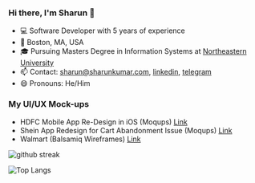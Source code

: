 ### Hi there, I'm Sharun 👋

- 💻 Software Developer with 5 years of experience
- 📌 Boston, MA, USA
- 🎓 Pursuing Masters Degree in Information Systems at [Northeastern University](https://www.northeastern.edu/)
- 📫 Contact: sharun@sharunkumar.com, [linkedin](https://www.linkedin.com/in/sharun-kumar-ks/), [telegram](https://t.me/sharunkumar)
- 😄 Pronouns: He/Him

### My UI/UX Mock-ups
- HDFC Mobile App Re-Design in iOS (Moqups) [Link](uiux/hdfc.pdf)
- Shein App Redesign for Cart Abandonment Issue (Moqups) [Link](uiux/shein.pdf)
- Walmart (Balsamiq Wireframes) [Link](uiux/walmart.pdf)

<!-- <div align="center"> -->

![github streak](https://github-readme-streak-stats.herokuapp.com/?user=sharunkumar&stroke=C5C5C5&background=000000&ring=599659&fire=599659&currStreakNum=C5C5C5&currStreakLabel=599659&sideNums=C5C5C5&sideLabels=599659&dates=ffffff&hide_border=true)

![Top Langs](https://github-readme-stats-git-masterrstaa-rickstaa.vercel.app/api/top-langs/?username=sharunkumar&langs_count=10&layout=compact&theme=react&hide_border=true&bg_color=000000&title_color=599659&hide=CSS&card_width=445px)

<!-- </div> -->



<!--
**sharunkumar/sharunkumar** is a ✨ _special_ ✨ repository because its `README.md` (this file) appears on your GitHub profile.

Here are some ideas to get you started:

- 🔭 I’m currently working on ...
- 🌱 I’m currently learning ...
- 👯 I’m looking to collaborate on ...
- 🤔 I’m looking for help with ...
- 💬 Ask me about ...
- 📫 How to reach me: ...
- 😄 Pronouns: ...
- ⚡ Fun fact: ...
-->
